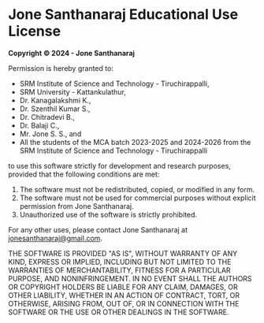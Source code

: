 # Jone Santhanaraj Educational Use License

**Copyright © 2024 - Jone Santhanaraj**

Permission is hereby granted to:

- SRM Institute of Science and Technology - Tiruchirappalli,
- SRM University - Kattankulathur,
- Dr. Kanagalakshmi K.,
- Dr. Szenthil Kumar S.,
- Dr. Chitradevi B.,
- Dr. Balaji C.,
- Mr. Jone S. S., and
- All the students of the MCA batch 2023-2025 and 2024-2026 from the SRM Institute of Science and Technology - Tiruchirappalli

to use this software strictly for development and research purposes, provided that the following conditions are met:

1. The software must not be redistributed, copied, or modified in any form.
2. The software must not be used for commercial purposes without explicit permission from Jone Santhanaraj.
3. Unauthorized use of the software is strictly prohibited.

For any other uses, please contact Jone Santhanaraj at [jonesanthanaraj@gmail.com](mailto:jonesanthanaraj@gmail.com).

THE SOFTWARE IS PROVIDED "AS IS", WITHOUT WARRANTY OF ANY KIND, EXPRESS OR IMPLIED, INCLUDING BUT NOT LIMITED TO THE WARRANTIES OF MERCHANTABILITY, FITNESS FOR A PARTICULAR PURPOSE, AND NONINFRINGEMENT. IN NO EVENT SHALL THE AUTHORS OR COPYRIGHT HOLDERS BE LIABLE FOR ANY CLAIM, DAMAGES, OR OTHER LIABILITY, WHETHER IN AN ACTION OF CONTRACT, TORT, OR OTHERWISE, ARISING FROM, OUT OF, OR IN CONNECTION WITH THE SOFTWARE OR THE USE OR OTHER DEALINGS IN THE SOFTWARE.
